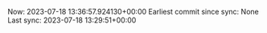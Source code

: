Now: 2023-07-18 13:36:57.924130+00:00 Earliest commit since sync: None Last sync: 2023-07-18 13:29:51+00:00
